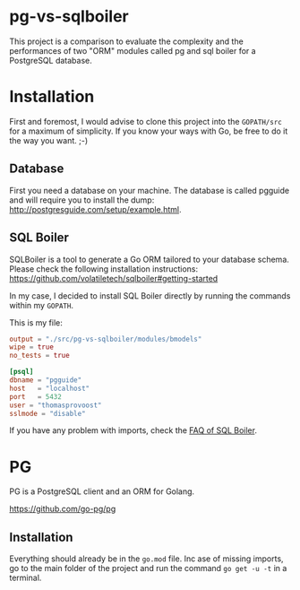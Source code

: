 # pg-vs-sqlboiler

This project is a comparison to evaluate the complexity and the performances of two "ORM" modules called pg and sql boiler for a PostgreSQL database.

# Installation

First and foremost, I would advise to clone this project into the `GOPATH/src` for a maximum of simplicity. If you know your ways with Go, be free to do it the way you want. ;-)

## Database

First you need a database on your machine. The database is called pgguide and will require you to install the dump: http://postgresguide.com/setup/example.html.

## SQL Boiler
SQLBoiler is a tool to generate a Go ORM tailored to your database schema. Please check the following installation instructions: https://github.com/volatiletech/sqlboiler#getting-started

In my case, I decided to install SQL Boiler directly by running the commands within my `GOPATH`.

This is my file:

```toml
output = "./src/pg-vs-sqlboiler/modules/bmodels"
wipe = true
no_tests = true

[psql]
dbname = "pgguide"
host   = "localhost"
port   = 5432
user = "thomasprovoost"
sslmode = "disable"
```

If you have any problem with imports, check the [FAQ of SQL Boiler](https://github.com/volatiletech/sqlboiler#missing-imports-for-generated-package).

# PG

PG is a PostgreSQL client and an ORM for Golang.

https://github.com/go-pg/pg

## Installation

Everything should already be in the `go.mod` file. Inc ase of missing imports, go to the main folder of the project and run the command `go get -u -t` in a terminal.